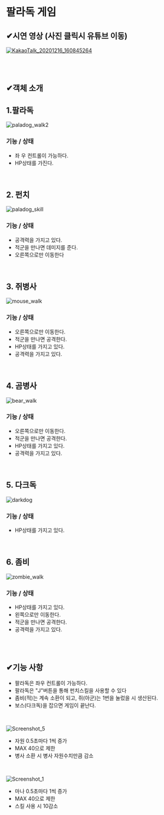 # 팔라독 게임
## ✔시연 영상 (사진 클릭시 유튜브 이동)
<a href = "https://www.youtube.com/watch?v=G2AKwVZouzM"> ![KakaoTalk_20201216_160845264](https://user-images.githubusercontent.com/74044292/102357090-545d4900-3ff1-11eb-9e8d-5641c1665004.png)</a>

</br>
</br>

## ✔객체 소개
## 1.팔라독
![paladog_walk2](https://user-images.githubusercontent.com/74044292/102422430-22c49c00-404a-11eb-84cd-60292a603ed0.gif)

### 기능 / 상태
+ 좌 우 컨트롤이 가능하다.
+ HP상태를 가진다.
</br>


## 2. 펀치
![paladog_skill](https://user-images.githubusercontent.com/74044292/102421930-f65c5000-4048-11eb-8401-e2abd2692d8d.png)
### 기능 / 상태
+ 공격력을 가지고 있다.
+ 적군을 만나면 데미지를 준다.
+ 오른쪽으로만 이동한다
</br>


## 3. 쥐병사
![mouse_walk](https://user-images.githubusercontent.com/74044292/102422413-16d8da00-404a-11eb-89b5-af2ac0af5940.gif)
### 기능 / 상태
+ 오른쪽으로만 이동한다.
+ 적군을 만나면 공격한다.
+ HP상태를 가지고 있다.
+ 공격력을 가지고 있다.
</br>


## 4. 곰병사
![bear_walk](https://user-images.githubusercontent.com/74044292/102422364-f1e46700-4049-11eb-923d-6cf308a8f5ab.gif)
### 기능 / 상태
+ 오른쪽으로만 이동한다.
+ 적군을 만나면 공격한다.
+ HP상태를 가지고 있다.
+ 공격력을 가지고 있다.
</BR>


## 5. 다크독
![darkdog](https://user-images.githubusercontent.com/74044292/102421741-8352d980-4048-11eb-9020-3b9095548ffe.png)
### 기능 / 상태
+ HP상태를 가지고 있다.
</BR>

## 6. 좀비
![zombie_walk](https://user-images.githubusercontent.com/74044292/102422428-1dffe800-404a-11eb-9d14-d80665ec201d.gif)
### 기능 / 상태
+ HP상태를 가지고 있다.
+ 왼쪽으로만 이동한다.
+ 적군을 만나면 공격한다.
+ 공격력을 가지고 있다.

</BR>
</BR>

## ✔기능 사항

+ 팔라독은 좌우 컨트롤이 가능하다.
+ 팔라독은 "J"버튼을 통해 펀치스킬을 사용할 수 있다
+ 좀비(적)는 계속 소환이 되고, 쥐(아군)는 1번을 눌렀을 시 생산된다.
+ 보스(다크독)을 잡으면 게임이 끝난다.
</br>

![Screenshot_5](https://user-images.githubusercontent.com/74044292/102422551-628b8380-404a-11eb-9b40-9db8b3f34fd2.jpg)
+ 자원 0.5초마다 1씩 증가
+ MAX 40으로 제한
+ 병사 소환 시 병사 자원수치만큼 감소
</BR>

![Screenshot_1](https://user-images.githubusercontent.com/74044292/102422301-cfeae480-4049-11eb-91ff-5a10a9437920.jpg)
+ 마나 0.5초마다 1씩 증가
+ MAX 40으로 제한
+ 스킬 사용 시 10감소
</BR>

